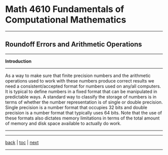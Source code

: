 
# Math 4610 Fundamentals of Computational Mathematics 

<hr>


## Roundoff Errors and Arithmetic Operations

<hr>

**Introduction**

<hr>

As a way to make sure that finite precision numbers and the arithmetic
operations used to work with these numbers produce correct results we need a
consistent/accepted format for numbers used on any/all computers. It is typical
to define numbers in a fixed format that can be manipulated in predictable ways.
A standard way to classify the storage of numbers is in terms of whether the
number representation is of single or double precision. Single precision is a
number format that occupies 32 bits and double precision is a number format that
typically uses 64 bits. Note that the use of these formats also dictates memory
limitations in terms of the total amount of memory and disk space available to
actually do work.

<hr>

---

[back](https://jvkoebbe.github.io/math4610/lectures/lecture_02/md/lecture_02) |
[toc](https://jvkoebbe.github.io/math4610/lectures/toc_lectures) |
[next](https://jvkoebbe.github.io/math4610/lectures/lecture_02/html/precision_01.html)

---

